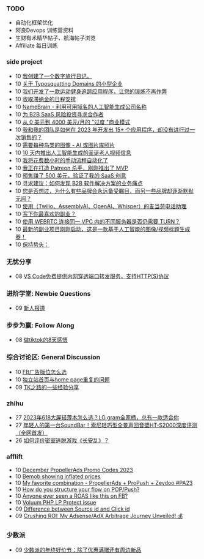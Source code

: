 ### TODO
-  自动化框架优化
-  阿良Devops 训练营资料
-  生财有术精华帖子、航海帖子浏览
-  Affiliate 每日训练

### side project
<!-- sideproject:START -->
-  10 [我创建了一个数字旅行日记。](https://www.reddit.com/r/SideProject/comments/18f3g9r/i_have_created_a_digital_travel_diary/)
-  10 [关于 Typosquatting Domains 的小型企业](https://www.reddit.com/r/SideProject/comments/18f3d1w/small_business_on_typosquatting_domains/)
-  10 [我们开发了一款运动健身追踪应用程序，让您的锻炼不再作弊](https://www.reddit.com/r/SideProject/comments/18f2wdg/we_build_a_motion_fitness_tracking_app_so_you/)
-  10 [收取滞纳金的日程安排](https://www.reddit.com/r/SideProject/comments/18f19z0/scheduling_with_a_late_fee/)
-  10 [NameBrain - 利用可用域名的人工智能生成公司名称](https://www.reddit.com/r/SideProject/comments/18f0zku/namebrain_ai_generated_company_names_with/)
-  10 [为 B2B SaaS 风险投资寻求合作者](https://www.reddit.com/r/SideProject/comments/18f03hj/seeking_a_collaborator_for_b2b_saas_venture/)
-  10 [从 0 美元到 4000 美元/月的 &quot;过度 &quot;商业模式](https://www.reddit.com/r/SideProject/comments/18ezymx/from_0_to_4000m_with_an_overdone_business_model/)
-  10 [我和我的团队是如何在 2023 年开发出 15+ 个应用程序，却没有进行过一次销售的？](https://www.reddit.com/r/SideProject/comments/18ezxrw/how_me_and_my_team_made_15_apps_and_not_made_a/)
-  10 [需要每种鸟类的图像 - AI 或图片库照片](https://www.reddit.com/r/SideProject/comments/18ezuiq/need_images_of_every_bird_ai_or_stock_photos/)
-  10 [10 天内推出人工智能生成的圣诞老人视频信息](https://old.reddit.com/r/SideProject/comments/18ezue3/launched_santa_ai_generated_video_messages_in_10/)
-  10 [我将花费数小时的手动流程自动化了](https://www.reddit.com/r/SideProject/comments/18ezsq7/i_automated_a_manual_process_i_spent_hours_on/)
-  10 [我正在打造 Patreon 杀手，刚刚推出了 MVP](https://www.reddit.com/r/SideProject/comments/18ezdxy/i_am_building_a_patreon_killer_and_i_just/)
-  10 [预售赚了 500 美元，验证了我的 SaaS 创意](https://old.reddit.com/r/SideProject/comments/18eycx6/made_500_in_presale_to_validate_my_saas_idea/)
-  10 [寻求建议：如何发现 B2B 软件解决方案的业务痛点](https://www.reddit.com/r/SideProject/comments/18eyb6c/seeking_advice_how_to_discover_business_pain/)
-  10 [您是否想过，为什么有些品牌会永远备受瞩目，而另一些品牌却逐渐默默无闻？](https://www.reddit.com/r/SideProject/comments/18exbvh/ever_wondered_how_some_brands_stay_in_the/)
-  10 [使用（Twilio、AssemblyAI、OpenAI、Whisper）的麦当劳电话助理](https://www.reddit.com/r/SideProject/comments/18ex2y7/mcdonalds_phone_assistant_with_twilio_assemblyai/)
-  10 [写下你最喜欢的副业？](https://www.reddit.com/r/SideProject/comments/18ewqpj/write_your_favourite_side_project/)
-  10 [使用 WEBRTC 连接同一 VPC 内的不同服务器是否仍需要 TURN？](https://www.reddit.com/r/SideProject/comments/18evwa3/do_i_still_need_turn_to_connect_different_servers/)
-  10 [最新的副业项目刚刚启动，这是一款基于人工智能的图像/视频标题生成器！](https://www.reddit.com/r/SideProject/comments/18eqrr2/just_launched_by_latest_side_project_an_ai_based/)
-  10 [保持势头：](https://www.reddit.com/r/SideProject/comments/18epqb5/keeping_the_momentum_going/)<!-- sideproject:END -->


### 无忧分享
<!-- ruyo:START -->
-  08 [VS Code免费提供内网穿透端口转发服务，支持HTTP&lpar;S&rpar;协议](https://51.ruyo.net/18562.html)<!-- ruyo:END -->

### 进阶学堂: Newbie Questions
<!-- advertcn1:START -->
-  09 [新人报道](https://www.advertcn.com/thread-113251-1-1.html)<!-- advertcn1:END -->

### 步步为赢: Follow Along
<!-- advertcn2:START -->
-  08 [做tiktok的8天感悟](https://www.advertcn.com/thread-113232-1-1.html)<!-- advertcn2:END -->

### 综合讨论区: General Discussion
<!-- advertcn3:START -->
-  10 [FB广告版位怎么选](https://www.advertcn.com/thread-113255-1-1.html)
-  10 [独立站首页与home page重复的问题](https://www.advertcn.com/thread-113254-1-1.html)
-  09 [TK之路的一些经验分享](https://www.advertcn.com/thread-113252-1-1.html)<!-- advertcn3:END -->


### zhihu
<!-- zhihu:START -->
-  27 [2023年618大屏轻薄本怎么选？LG gram全家桶，总有一款适合你](http://zhuanlan.zhihu.com/p/632641888?utm_campaign=rss&utm_medium=rss&utm_source=rss&utm_content=title)
-  27 [年轻人的第一台SoundBar！索尼轻巧型全景声回音壁HT-S2000深度评测（全网首发）](http://zhuanlan.zhihu.com/p/630990296?utm_campaign=rss&utm_medium=rss&utm_source=rss&utm_content=title)
-  26 [如何评价密室逃脱游戏《长安乱》？](http://www.zhihu.com/question/563950552/answer/3045961312?utm_campaign=rss&utm_medium=rss&utm_source=rss&utm_content=title)<!-- zhihu:END -->

### afflift
<!-- afflift:START -->
-  10 [December PropellerAds Promo Codes 2023](https://afflift.com/f/threads/december-propellerads-promo-codes-2023.12195/)
-  10 [Bemob showing inflated prices](https://afflift.com/f/threads/bemob-showing-inflated-prices.12192/)
-  10 [My favorite combination - PropellerAds + ProPush + Zeydoo #PA23](https://afflift.com/f/threads/my-favorite-combination-propellerads-propush-zeydoo-pa23.11586/)
-  10 [How do you structure your flow on POP/Push?](https://afflift.com/f/threads/how-do-you-structure-your-flow-on-pop-push.12226/)
-  10 [Anyone ever seen a ROAS like this on FB?](https://afflift.com/f/threads/anyone-ever-seen-a-roas-like-this-on-fb.12224/)
-  10 [Voluum PHP LP Protect issue](https://afflift.com/f/threads/voluum-php-lp-protect-issue.12223/)
-  09 [Difference between Source id and Click id](https://afflift.com/f/threads/difference-between-source-id-and-click-id.12229/)
-  09 [Crushing ROI: My Adsense/AdX Arbitrage Journey Unveiled! 💰](https://afflift.com/f/threads/crushing-roi-my-adsense-adx-arbitrage-journey-unveiled-%F0%9F%92%B0.12228/)<!-- afflift:END -->

### 少数派
<!-- sspai:START -->
-  09 [少数派的年终好价节：除了优惠满赠还有周边新品](https://sspai.com/post/84926)<!-- sspai:END -->
